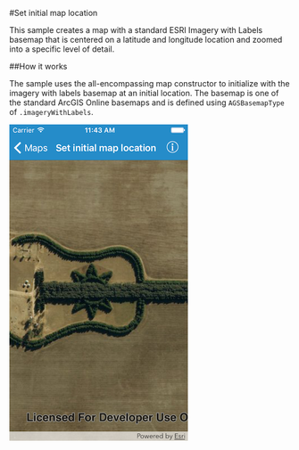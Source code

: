 #Set initial map location

This sample creates a map with a standard ESRI Imagery with Labels basemap that is centered on a latitude and longitude location and zoomed into a specific level of detail.

##How it works

The sample uses the all-encompassing map constructor to initialize with the imagery with labels basemap at an initial location. The basemap is one of the standard ArcGIS Online basemaps and is defined using `AGSBasemapType` of `.imageryWithLabels`.

![](image1.png)




